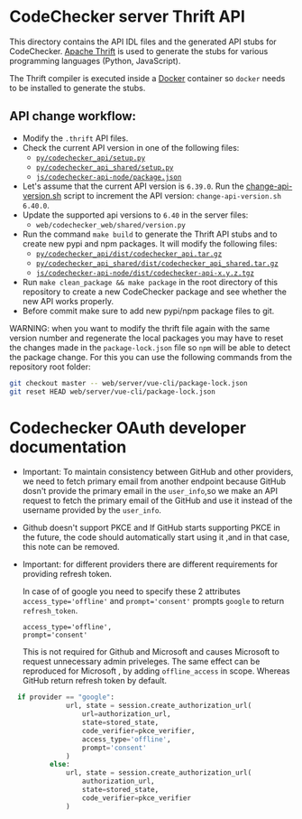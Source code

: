 # CodeChecker server Thrift API

This directory contains the API IDL files and the generated API stubs for
CodeChecker. [Apache Thrift](https://thrift.apache.org/) is used to generate
the stubs for various programming languages (Python, JavaScript).

The Thrift compiler is executed inside a [Docker](https://www.docker.com/)
container so `docker` needs to be installed to generate the stubs.

## API change workflow:
- Modify the `.thrift` API files.
- Check the current API version in one of the following files:
  - [`py/codechecker_api/setup.py`](py/codechecker_api/setup.py)
  - [`py/codechecker_api_shared/setup.py`](py/codechecker_api_shared/setup.py)
  - [`js/codechecker-api-node/package.json`](js/codechecker-api-node/package.json)
- Let's assume that the current API version is `6.39.0`. Run the
[change-api-version.sh](change-api-version.sh) script to increment the API
version: `change-api-version.sh 6.40.0`.
- Update the supported api versions to `6.40` in the server files:
  - `web/codechecker_web/shared/version.py`
- Run the command `make build` to generate the Thrift API stubs and to create
new pypi and npm packages. It will modify the following files:
  - [`py/codechecker_api/dist/codechecker_api.tar.gz`](py/codechecker_api/dist/codechecker_api.tar.gz)
  - [`py/codechecker_api_shared/dist/codechecker_api_shared.tar.gz`](py/codechecker_api_shared/dist/codechecker_api_shared.tar.gz)
  - [`js/codechecker-api-node/dist/codechecker-api-x.y.z.tgz`](js/codechecker-api-node/dist/)
- Run `make clean_package && make package` in the root directory of this
repository to create a new CodeChecker package and see whether the new API
works properly.
- Before commit make sure to add new pypi/npm package files to git.

WARNING: when you want to modify the thrift file again with the same version
number and regenerate the local packages you may have to reset the changes
made in the `package-lock.json` file so `npm` will be able to detect the
package change. For this you can use the following commands from the repository
root folder:
```sh
git checkout master -- web/server/vue-cli/package-lock.json
git reset HEAD web/server/vue-cli/package-lock.json
```
# Codechecker OAuth developer documentation

  * Important: To maintain consistency between GitHub and other providers, we need to fetch primary email
  from another endpoint because GitHub dosn't provide the primary email in the `user_info`,so
  we make an API request to fetch the primary email of the GitHub and use it instead of the username provided by the `user_info`.

  * Github doesn't support PKCE and If GitHub starts supporting PKCE in the future, the code should automatically
  start using it ,and in that case, this note can be removed.

  * Important: for different providers there are different requirements for providing refresh token.

    In case of of google you need to specify these 2 attributes `access_type='offline'` and `prompt='consent'` prompts `google` to return `refresh_token`.

    ```
    access_type='offline',
    prompt='consent'
    ```

    This is not required for Github and Microsoft and causes Microsoft to request unnecessary admin priveleges.
    The same effect can be reproduced for Microsoft , by adding `offline_access` in scope.
    Whereas GitHub return refresh token by default.

```.py
  if provider == "google":
              url, state = session.create_authorization_url(
                  url=authorization_url,
                  state=stored_state,
                  code_verifier=pkce_verifier,
                  access_type='offline',
                  prompt='consent'
              )
          else:
              url, state = session.create_authorization_url(
                  authorization_url,
                  state=stored_state,
                  code_verifier=pkce_verifier
              )
```